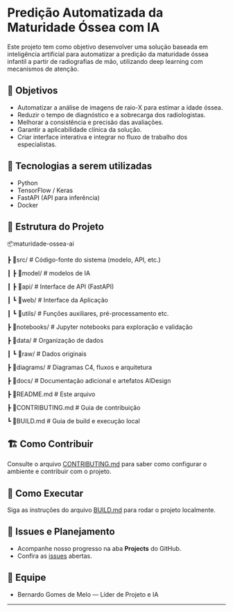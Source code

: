 # Predição Automatizada da Maturidade Óssea com IA

Este projeto tem como objetivo desenvolver uma solução baseada em inteligência artificial para automatizar a predição da maturidade óssea infantil a partir de radiografias de mão, utilizando deep learning com mecanismos de atenção.

## 🎯 Objetivos

- Automatizar a análise de imagens de raio-X para estimar a idade óssea.
- Reduzir o tempo de diagnóstico e a sobrecarga dos radiologistas.
- Melhorar a consistência e precisão das avaliações.
- Garantir a aplicabilidade clínica da solução.
- Criar interface interativa e integrar no fluxo de trabalho dos especialistas.

## 🧠 Tecnologias a serem utilizadas

- Python
- TensorFlow / Keras
- FastAPI (API para inferência)
- Docker 

## 🧩 Estrutura do Projeto

📦maturidade-ossea-ai

┣ 📂src/ # Código-fonte do sistema (modelo, API, etc.)

┃ ┣ 📂model/ # modelos de IA

┃ ┣ 📂api/ # Interface de API (FastAPI)

┃ ┗ 📂web/ # Interface da Aplicação

┃ ┗ 📂utils/ # Funções auxiliares, pré-processamento etc.

┣ 📂notebooks/ # Jupyter notebooks para exploração e validação

┣ 📂data/ # Organização de dados

┃ ┗ 📂raw/ # Dados originais

┣ 📂diagrams/ # Diagramas C4, fluxos e arquitetura

┣ 📂docs/ # Documentação adicional e artefatos AIDesign

┣ 📄README.md # Este arquivo

┣ 📄CONTRIBUTING.md # Guia de contribuição

┗ 📄BUILD.md # Guia de build e execução local


## 🏗️ Como Contribuir

Consulte o arquivo [CONTRIBUTING.md](CONTRIBUTING.md) para saber como configurar o ambiente e contribuir com o projeto.

## 🚀 Como Executar

Siga as instruções do arquivo [BUILD.md](BUILD.md) para rodar o projeto localmente.

## 📌 Issues e Planejamento

- Acompanhe nosso progresso na aba **Projects** do GitHub.
- Confira as [issues](https://github.com/seu-usuario/seu-repositorio/issues) abertas.

## 👥 Equipe

- Bernardo Gomes de Melo — Líder de Projeto e IA  


---

